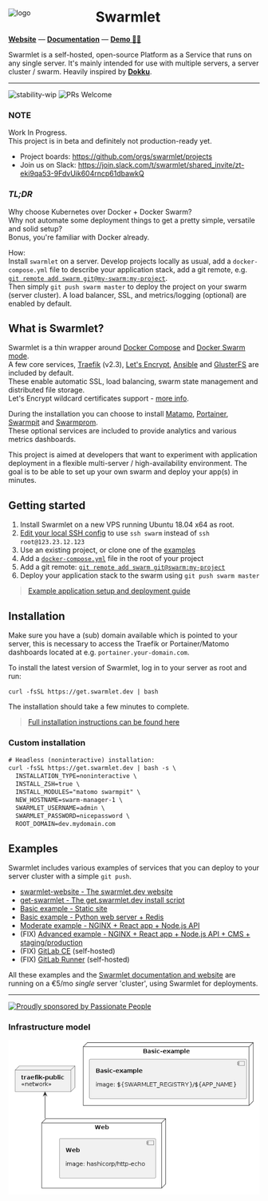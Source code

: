 <div>
  <img align="left" src="assets/logo.png" width="175" alt="logo" />
  <h1 align="left">Swarmlet</h1>
</div>

**[Website](https://swarmlet.dev)** — **[Documentation](https://swarmlet.dev/docs)** — **[Demo 🧞‍♂](https://vimeo.com/412918465)**

Swarmlet is a self-hosted, open-source Platform as a Service that runs on any single server. It's mainly intended for use with multiple servers, a server cluster / swarm. Heavily inspired by **[Dokku](http://dokku.viewdocs.io/dokku/)**.

---

![stability-wip](https://img.shields.io/badge/stability-work_in_progress-lightgrey.svg?style=flat-square)
![PRs Welcome](https://img.shields.io/badge/contributions-welcome!-brightgreen.svg?style=flat-square)

### NOTE

Work In Progress.  
This project is in beta and definitely not production-ready yet.

- Project boards: https://github.com/orgs/swarmlet/projects
- Join us on Slack: https://join.slack.com/t/swarmlet/shared_invite/zt-eki9qa53-9FdvUik604rncp61dbawkQ

### _TL;DR_

Why choose Kubernetes over Docker + Docker Swarm?  
Why not automate some deployment things to get a pretty simple, versatile and solid setup?  
Bonus, you're familiar with Docker already.

How:  
Install `swarmlet` on a server. Develop projects locally as usual, add a `docker-compose.yml` file to describe your application stack, add a git remote, e.g. [`git remote add swarm git@my-swarm:my-project`](https://swarmlet.dev/docs/getting-started/ssh-key-setup).  
Then simply `git push swarm master` to deploy the project on your swarm (server cluster). A load balancer, SSL, and metrics/logging (optional) are enabled by default.

## What is Swarmlet?

Swarmlet is a thin wrapper around [Docker Compose](https://docs.docker.com/compose/) and [Docker Swarm mode](https://docs.docker.com/engine/swarm/).  
A few core services, [Traefik](https://github.com/containous/traefik) (v2.3), [Let's Encrypt](https://letsencrypt.org), [Ansible](https://www.ansible.com/) and [GlusterFS](https://www.gluster.org/) are included by default.  
These enable automatic SSL, load balancing, swarm state management and distributed file storage.  
Let's Encrypt wildcard certificates support - [more info](https://doc.traefik.io/traefik/https/acme/#wildcard-domains).

During the installation you can choose to install [Matamo](https://matomo.org/), [Portainer](https://www.portainer.io/), [Swarmpit](https://swarmpit.io) and [Swarmprom](https://github.com/stefanprodan/swarmprom).  
These optional services are included to provide analytics and various metrics dashboards.

This project is aimed at developers that want to experiment with application deployment in a flexible multi-server / high-availability environment. The goal is to be able to set up your own swarm and deploy your app(s) in minutes.

## Getting started

1. Install Swarmlet on a new VPS running Ubuntu 18.04 x64 as root.
1. [Edit your local SSH config](https://swarmlet.dev/docs/getting-started/ssh-key-setup) to use `ssh swarm` instead of `ssh root@123.23.12.123`
1. Use an existing project, or clone one of the [examples](https://swarmlet.dev/docs/examples/static-site)
1. Add a [`docker-compose.yml`](https://swarmlet.dev/docs/getting-started/deploying-applications) file in the root of your project
1. Add a git remote: [`git remote add swarm git@swarm:my-project`](https://swarmlet.dev/docs/getting-started/ssh-key-setup)
1. Deploy your application stack to the swarm using `git push swarm master`

> [Example application setup and deployment guide](https://swarmlet.dev/docs/getting-started/deploying-applications#example-app-setup)

## Installation

Make sure you have a (sub) domain available which is pointed to your server, this is necessary to access the Traefik or Portainer/Matomo dashboards located at e.g. `portainer.your-domain.com`.

To install the latest version of Swarmlet, log in to your server as root and run:

```shell
curl -fsSL https://get.swarmlet.dev | bash
```

The installation should take a few minutes to complete.

> [Full installation instructions can be found here](https://swarmlet.dev/docs/getting-started/installation)

### Custom installation

```shell
# Headless (noninteractive) installation:
curl -fsSL https://get.swarmlet.dev | bash -s \
  INSTALLATION_TYPE=noninteractive \
  INSTALL_ZSH=true \
  INSTALL_MODULES="matomo swarmpit" \
  NEW_HOSTNAME=swarm-manager-1 \
  SWARMLET_USERNAME=admin \
  SWARMLET_PASSWORD=nicepassword \
  ROOT_DOMAIN=dev.mydomain.com
```

## Examples

Swarmlet includes various examples of services that you can deploy to your server cluster with a simple `git push`.

- [swarmlet-website - The swarmlet.dev website](https://github.com/swarmlet/swarmlet-website)
- [get-swarmlet - The get.swarmlet.dev install script](https://github.com/swarmlet/swarmlet/tree/master/examples)
- [Basic example - Static site](https://github.com/swarmlet/swarmlet/tree/master/examples)
- [Basic example - Python web server + Redis](https://github.com/swarmlet/swarmlet/tree/master/examples)
- [Moderate example - NGINX + React app + Node.js API](https://github.com/swarmlet/swarmlet/tree/master/examples)
- (FIX) [Advanced example - NGINX + React app + Node.js API + CMS + staging/production](https://github.com/swarmlet/swarmlet/tree/master/examples)
- (FIX) [GitLab CE](https://github.com/swarmlet/swarmlet/tree/master/examples) (self-hosted)
- (FIX) [GitLab Runner](https://github.com/swarmlet/swarmlet/tree/master/examples) (self-hosted)

All these examples and the [Swarmlet documentation and website](https://swarmlet.dev) are running on a €5/mo _single_ server 'cluster', using Swarmlet for deployments.

---

[![Proudly sponsored by Passionate People](https://passionatepeople.io/image/sponsor/sponsored-by-normal-small.png)](https://passionatepeople.io/oss)


### Infrastructure model

![Insfrastructure model](.infragenie/infrastructure_model.png)